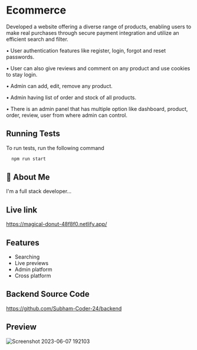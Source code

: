 
# Ecommerce

Developed a website offering a diverse range of products, enabling users to make real purchases through secure payment integration and utilize an efficient search and filter.

• User authentication features like register, login, forgot and reset passwords.

• User can also give reviews and comment on any product and use cookies to stay login.

• Admin can add, edit, remove any product.

• Admin having list of order and stock of all products.

• There is an admin panel that has multiple option like dashboard, product, order, review, user from where admin can control.



## Running Tests

To run tests, run the following command

```bash
  npm run start
```


## 🚀 About Me
I'm a full stack developer...


## Live link

https://magical-donut-48f8f0.netlify.app/


## Features

- Searching
- Live previews
- Admin platform
- Cross platform


## Backend Source Code
https://github.com/Subham-Coder-24/backend


## Preview
![Screenshot 2023-06-07 192103](https://github.com/Subham-Coder-24/Frontend-Mern-Stack-Ecommerce/assets/85586258/9d1bd66a-8074-46d3-aef5-ed2c4466c973)

